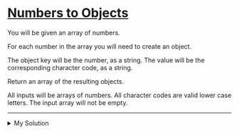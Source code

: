 # [Numbers to Objects](https://www.codewars.com/kata/57ced2c1c6fdc22123000316)

You will be given an array of numbers.

For each number in the array you will need to create an object.

The object key will be the number, as a string. The value will be the corresponding character code, as a string.

Return an array of the resulting objects.

All inputs will be arrays of numbers. All character codes are valid lower case letters. The input array will not be empty.

---

<details><summary>My Solution</summary>

````js
function numObj(s){
  return s.map(v => ({[v]: String.fromCharCode(v)}))
}
```

</details>
````
